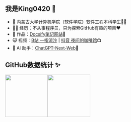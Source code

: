 ## 我是King0420 👑

- 🐧 内蒙古大学计算机学院（软件学院）软件工程本科学生👨‍🎓
- 👨‍💻 经历：不从事程序员，只为探索GitHub有趣的项目❤️
- 🏡 作品：<a href="https://github.com/liyupi/code-nav" target="_blank">Docsify笔记网站</a>📔
- 😺 视频：<a href="https://space.bilibili.com/485391621" target="_blank">B站 一指流沙</a> | [抖音 夜间的咖啡馆](https://v.douyin.com/iJ5ysCfk/)📺︎
- 🤖 AI 助手：<a target="_blank" href="https://chatgpt.qiaohao.xyz/">ChatGPT-Next-Web</a>🤟


## GitHub数据统计 ✨

<img align="center" height="137px" src="https://github-readme-stats.vercel.app/api?username=King0420&show_icons=true&include_all_commits=true&line_height=21&bg_color=0,EC6C6C,FFD479,FFFC79,73FA79&theme=graywhite&locale=cn" /><img align="center" height="137px" src="https://github-readme-stats.vercel.app/api/top-langs/?username=King0420&hide_title=true&hide_border=true&layout=compact&bg_color=0,73FA79,73FDFF,D783FF&theme=graywhite&locale=cn" />


